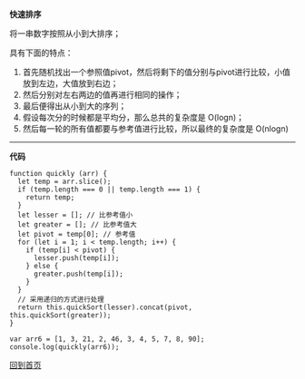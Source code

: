 **快速排序**

将一串数字按照从小到大排序； 
 
具有下面的特点：
1. 首先随机找出一个参照值pivot，然后将剩下的值分别与pivot进行比较，小值放到左边，大值放到右边；
2. 然后分别对左右两边的值再进行相同的操作；
3. 最后便得出从小到大的序列；
4. 假设每次分的时候都是平均分，那么总共的复杂度是 O(logn)；
5. 然后每一轮的所有值都要与参考值进行比较，所以最终的复杂度是 O(nlogn)

***

**代码**
```
function quickly (arr) {
  let temp = arr.slice();
  if (temp.length === 0 || temp.length === 1) {
    return temp;
  }
  let lesser = []; // 比参考值小
  let greater = []; // 比参考值大
  let pivot = temp[0]; // 参考值
  for (let i = 1; i < temp.length; i++) {
    if (temp[i] < pivot) {
      lesser.push(temp[i]);
    } else {
      greater.push(temp[i]);
    }
  }
  // 采用递归的方式进行处理
  return this.quickSort(lesser).concat(pivot, this.quickSort(greater));
}

var arr6 = [1, 3, 21, 2, 46, 3, 4, 5, 7, 8, 90];
console.log(quickly(arr6));
```
[回到首页](https://github.com/tfeng-use/algorithm-js/blob/master/README.md)